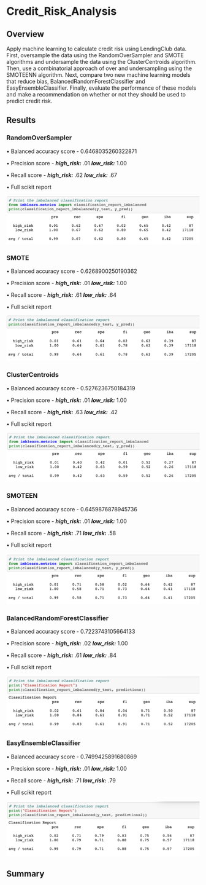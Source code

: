 # Credit_Risk_Analysis
## Overview
Apply machine learning to calculate credit risk using LendingClub data.  First, oversample the data using the RandomOverSampler and SMOTE algorithms and undersample the data using the ClusterCentroids algorithm. Then, use a combinatorial approach of over and undersampling using the SMOTEENN algorithm.  Next, compare two new machine learning models that reduce bias, BalancedRandomForestClassifier and EasyEnsembleClassifier. Finally, evaluate the performance of these models and make a recommendation on whether or not they should be used to predict credit risk.
## Results
### RandomOverSampler
• Balanced accuracy score - 0.6468035260322871

• Precision score - ***high_risk:*** .01 ***low_risk:*** 1.00

• Recall score - ***high_risk:*** .62 ***low_risk:*** .67

• Full scikit report

<p align="center"><img src="https://github.com/jzebker/Credit_Risk_Analysis/blob/main/img/imbClassReportROS.png?raw=true"></p>

### SMOTE
• Balanced accuracy score - 0.6268900250190362

• Precision score - ***high_risk:*** .01 ***low_risk:*** 1.00

• Recall score - ***high_risk:*** .61 ***low_risk:*** .64

• Full scikit report

<p align="center"><img src="https://github.com/jzebker/Credit_Risk_Analysis/blob/main/img/imbClassReportSMOTE.png?raw=true"></p>

### ClusterCentroids
• Balanced accuracy score - 0.5276236750184319

• Precision score - ***high_risk:*** .01 ***low_risk:*** 1.00

• Recall score - ***high_risk:*** .63 ***low_risk:*** .42

• Full scikit report

<p align="center"><img src="https://github.com/jzebker/Credit_Risk_Analysis/blob/main/img/imbClassReportCC.png?raw=true"></p>

### SMOTEEN
• Balanced accuracy score - 0.6459876878945736

• Precision score - ***high_risk:*** .01 ***low_risk:*** 1.00

• Recall score - ***high_risk:*** .71 ***low_risk:*** .58

• Full scikit report

<p align="center"><img src="https://github.com/jzebker/Credit_Risk_Analysis/blob/main/img/imbClassReportSMOTEEN.png?raw=true"></p>

### BalancedRandomForestClassifier
• Balanced accuracy score - 0.7223743105664133

• Precision score - ***high_risk:*** .02 ***low_risk:*** 1.00

• Recall score - ***high_risk:*** .61 ***low_risk:*** .84

• Full scikit report

<p align="center"><img src="https://github.com/jzebker/Credit_Risk_Analysis/blob/main/img/imbClassReportBRFC.png?raw=true"></p>

### EasyEnsembleClassifier
• Balanced accuracy score - 0.7499425891680869

• Precision score - ***high_risk:*** .01 ***low_risk:*** 1.00

• Recall score - ***high_risk:*** .71 ***low_risk:*** .79

• Full scikit report

<p align="center"><img src="https://github.com/jzebker/Credit_Risk_Analysis/blob/main/img/imbClassReportEE.png?raw=true"></p>

## Summary

